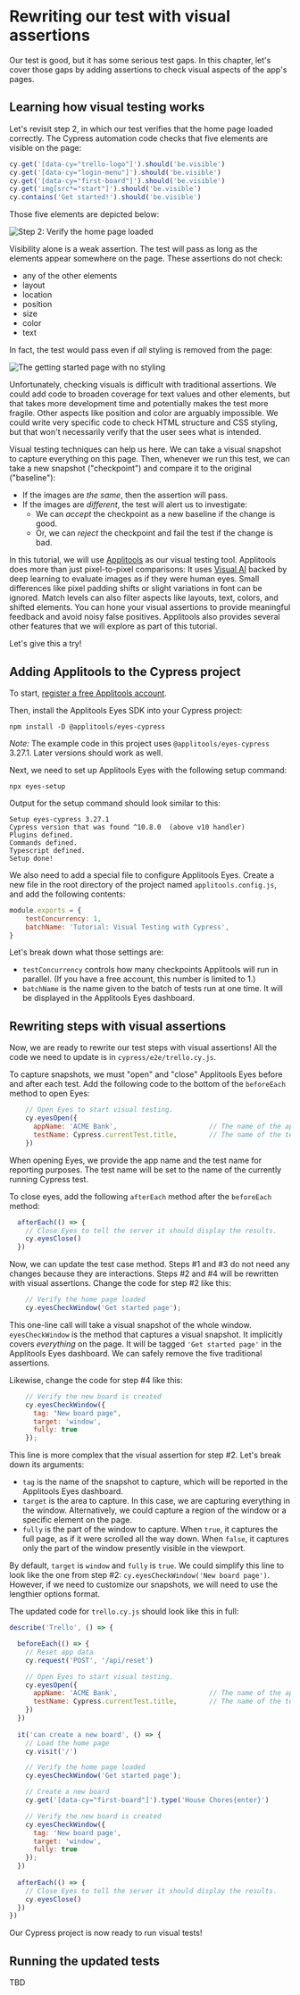 # Rewriting our test with visual assertions

Our test is good, but it has some serious test gaps.
In this chapter, let's cover those gaps by adding assertions to check visual aspects of the app's pages.


## Learning how visual testing works

Let's revisit step 2, in which our test verifies that the home page loaded correctly.
The Cypress automation code checks that five elements are visible on the page:

```javascript
cy.get('[data-cy="trello-logo"]').should('be.visible')
cy.get('[data-cy="login-menu"]').should('be.visible')
cy.get('[data-cy="first-board"]').should('be.visible')
cy.get('img[src*="start"]').should('be.visible')
cy.contains('Get started!').should('be.visible')
```

Those five elements are depicted below:

![Step 2: Verify the home page loaded](images/get-started-checks.png)

Visibility alone is a weak assertion.
The test will pass as long as the elements appear somewhere on the page.
These assertions do not check:

* any of the other elements
* layout
* location
* position
* size
* color
* text

In fact, the test would pass even if *all* styling is removed from the page:

![The getting started page with no styling](images/get-started-no-styling.png)

Unfortunately, checking visuals is difficult with traditional assertions.
We could add code to broaden coverage for text values and other elements,
but that takes more development time and potentially makes the test more fragile.
Other aspects like position and color are arguably impossible.
We could write very specific code to check HTML structure and CSS styling,
but that won't necessarily verify that the user sees what is intended.

Visual testing techniques can help us here.
We can take a visual snapshot to capture everything on this page.
Then, whenever we run this test,
we can take a new snapshot ("checkpoint") and compare it to the original ("baseline"):

* If the images are *the same*, then the assertion will pass.
* If the images are *different*, the test will alert us to investigate:
  * We can *accept* the checkpoint as a new baseline if the change is good.
  * Or, we can *reject* the checkpoint and fail the test if the change is bad.

In this tutorial, we will use [Applitools](https://applitools.com/) as our visual testing tool.
Applitools does more than just pixel-to-pixel comparisons:
It uses [Visual AI](https://applitools.com/visual-ai-and-deep-learning/) backed by deep learning
to evaluate images as if they were human eyes.
Small differences like pixel padding shifts or slight variations in font can be ignored.
Match levels can also filter aspects like layouts, text, colors, and shifted elements.
You can hone your visual assertions to provide meaningful feedback and avoid noisy false positives.
Applitools also provides several other features that we will explore as part of this tutorial.

Let's give this a try!


## Adding Applitools to the Cypress project

To start, [register a free Applitools account](https://auth.applitools.com/users/register).

Then, install the Applitools Eyes SDK into your Cypress project:

```
npm install -D @applitools/eyes-cypress
```

*Note:*
The example code in this project uses `@applitools/eyes-cypress` 3.27.1.
Later versions should work as well.

Next, we need to set up Applitools Eyes with the following setup command:

```
npx eyes-setup
```

Output for the setup command should look similar to this:

```
Setup eyes-cypress 3.27.1
Cypress version that was found ^10.8.0  (above v10 handler)
Plugins defined.
Commands defined.
Typescript defined.
Setup done!
```

We also need to add a special file to configure Applitools Eyes.
Create a new file in the root directory of the project named `applitools.config.js`,
and add the following contents:

```javascript
module.exports = {
    testConcurrency: 1,
    batchName: 'Tutorial: Visual Testing with Cypress',
}
```

Let's break down what those settings are:

* `testConcurrency` controls how many checkpoints Applitools will run in parallel.
  (If you have a free account, this number is limited to 1.)
* `batchName` is the name given to the batch of tests run at one time.
  It will be displayed in the Applitools Eyes dashboard.


## Rewriting steps with visual assertions

Now, we are ready to rewrite our test steps with visual assertions!
All the code we need to update is in `cypress/e2e/trello.cy.js`.

To capture snapshots, we must "open" and "close" Applitools Eyes before and after each test.
Add the following code to the bottom of the `beforeEach` method to open Eyes:

```javascript
    // Open Eyes to start visual testing.
    cy.eyesOpen({
      appName: 'ACME Bank',                       // The name of the app under test
      testName: Cypress.currentTest.title,        // The name of the test case
    })
```

When opening Eyes, we provide the app name and the test name for reporting purposes.
The test name will be set to the name of the currently running Cypress test.

To close eyes, add the following `afterEach` method after the `beforeEach` method:

```javascript
  afterEach(() => {
    // Close Eyes to tell the server it should display the results.
    cy.eyesClose()
  })
```

Now, we can update the test case method.
Steps #1 and #3 do not need any changes because they are interactions.
Steps #2 and #4 will be rewritten with visual assertions.
Change the code for step #2 like this:

```javascript
    // Verify the home page loaded
    cy.eyesCheckWindow('Get started page');
```

This one-line call will take a visual snapshot of the whole window.
`eyesCheckWindow` is the method that captures a visual snapshot.
It implicitly covers *everything* on the page.
It will be tagged `'Get started page'` in the Applitools Eyes dashboard.
We can safely remove the five traditional assertions.

Likewise, change the code for step #4 like this:

```javascript
    // Verify the new board is created
    cy.eyesCheckWindow({
      tag: "New board page",
      target: 'window',
      fully: true
    });
```

This line is more complex that the visual assertion for step #2.
Let's break down its arguments:

* `tag` is the name of the snapshot to capture, which will be reported in the Applitools Eyes dashboard.
* `target` is the area to capture.
  In this case, we are capturing everything in the window.
  Alternatively, we could capture a region of the window or a specific element on the page.
* `fully` is the part of the window to capture.
  When `true`, it captures the full page, as if it were scrolled all the way down.
  When `false`, it captures only the part of the window presently visible in the viewport.

By default, `target` is `window` and `fully` is `true`.
We could simplify this line to look like the one from step #2:
`cy.eyesCheckWindow('New board page')`.
However, if we need to customize our snapshots, we will need to use the lengthier options format.

The updated code for `trello.cy.js` should look like this in full:

```javascript
describe('Trello', () => {

  beforeEach(() => {
    // Reset app data
    cy.request('POST', '/api/reset')

    // Open Eyes to start visual testing.
    cy.eyesOpen({
      appName: 'ACME Bank',                       // The name of the app under test
      testName: Cypress.currentTest.title,        // The name of the test case
    })
  })
  
  it('can create a new board', () => {
    // Load the home page
    cy.visit('/')

    // Verify the home page loaded
    cy.eyesCheckWindow('Get started page');

    // Create a new board
    cy.get('[data-cy="first-board"]').type('House Chores{enter}')

    // Verify the new board is created
    cy.eyesCheckWindow({
      tag: 'New board page',
      target: 'window',
      fully: true
    });
  })
  
  afterEach(() => {
    // Close Eyes to tell the server it should display the results.
    cy.eyesClose()
  })
})
```

Our Cypress project is now ready to run visual tests!


## Running the updated tests

TBD
